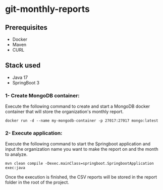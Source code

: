 # git-monthly-reports
## Prerequisites
- Docker
- Maven
- CURL
## Stack used
- Java 17
- SpringBoot 3

### 1- Create MongoDB container:
Execute the following command to create and start a MongoDB docker container
that will store the organization's monthly report.
```
docker run -d --name my-mongodb-container -p 27017:27017 mongo:latest
```

### 2- Execute application:
Execute the following command to start the Springboot application and input
the organization name you want to make the report on and the month to analyze.
```
mvn clean compile -Dexec.mainClass=springboot.SpringbootApplication exec:java
```
Once the execution is finished, the CSV reports will be stored in the report
folder in the root of the project.